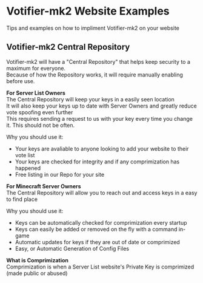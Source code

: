 Votifier-mk2 Website Examples
==============
Tips and examples on how to impliment Votifier-mk2 on your website
  
  
  
  
Votifier-mk2 Central Repository
-------------
Votifier-mk2 will have a "Central Repository" that helps keep security to a maximum for everyone.  
Because of how the Repository works, it will require manually enabling before use.  
  

**For Server List Owners**  
The Central Repository will keep your keys in a easily seen location  
It will also keep your keys up to date with Server Owners and greatly reduce vote spoofing even further  
This requires sending a request to us with your key every time you change it. This should not be often.  

Why you should use it:
 * Your keys are avaliable to anyone looking to add your website to their vote list  
 * Your keys are checked for integrity and if any comprimization has happened  
 * Free listing in our Repo for your site  
  

**For Minecraft Server Owners**  
The Central Repository will allow you to reach out and access keys in a easy to find place
  
Why you should use it:
 * Keys can be automatically checked for comprimization every startup  
 * Keys can easily be added or removed on the fly with a command in-game  
 * Automatic updates for keys if they are out of date or comprimized  
 * Easy, or Automatic Generation of Config Files  
  
  

  
**What is Comprimization**  
Comprimization is when a Server List website's Private Key is comprimized (made public or abused)  